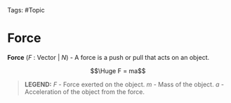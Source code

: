 Tags: #Topic 

# Force

**Force** ($F$ : Vector | $N$) - A force is a push or pull that acts on an object.

$$\Huge F = ma$$

> **LEGEND:**
> $F$ - Force exerted on the object.
> $m$ - Mass of the object.
> $a$ - Acceleration of the object from the force.